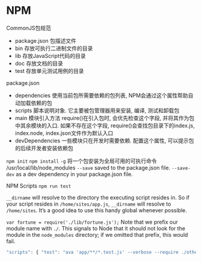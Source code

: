 # NPM

CommonJS包规范
- package.json 包描述文件
- bin 存放可执行二进制文件的目录
- lib 存放JavaScript代码的目录
- doc 存放文档的目录
- test 存放单元测试用例的目录

package.json
- dependencies 使用当前包所需要依赖的包列表, NPM会通过这个属性帮助自动加载依赖的包
- scripts 脚本说明对象. 它主要被包管理器用来安装, 编译, 测试和卸载包
- main 模块引入方法 require()在引入包时, 会优先检查这个字段, 并将其作为包中其余模块的入口. 如果不存在这个字段, require()会查找包目录下的index.js, index.node, index.json文件作为默认入口
- devDependencies 一些模块只在开发时需要依赖. 配置这个属性, 可以提示包的后续开发者安装依赖包


`npm init`
`npm install`
`-g` 将一个包安装为全局可用的可执行命令 /usr/local/lib/node_modules
`--save` saved to the package.json file.
`--save-dev` as a dev dependency in your package.json file.

NPM Scripts
`npm run test`

`__dirname` will resolve to the directory the executing script resides in. So if your script resides in `/home/sites/app.js`, `__dirname` will resolve to `/home/sites`. It’s a good idea to use this handy global whenever possible.

`var fortune = require('./lib/fortune.js');`
Note that we prefix our module name with `./`. This signals to Node that it should not look for the module in the `node_modules` directory; if we omitted that prefix, this would fail.

```js
"scripts": { "test": "ava 'app/**/*.test.js' --verbose --require ./other/setup-ava-tests.js" }
```